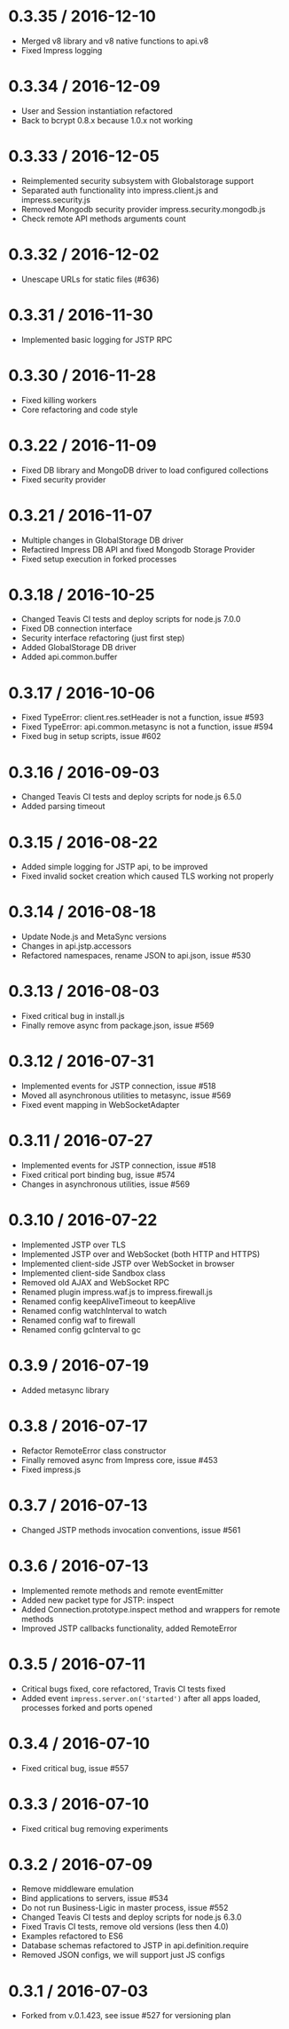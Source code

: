 0.3.35 / 2016-12-10
==================

  * Merged v8 library and v8 native functions to api.v8
  * Fixed Impress logging

0.3.34 / 2016-12-09
==================

* User and Session instantiation refactored
* Back to bcrypt 0.8.x because 1.0.x not working

0.3.33 / 2016-12-05
==================

  * Reimplemented security subsystem with Globalstorage support
  * Separated auth functionality into impress.client.js and impress.security.js 
  * Removed Mongodb security provider impress.security.mongodb.js
  * Check remote API methods arguments count

0.3.32 / 2016-12-02
==================

  * Unescape URLs for static files (#636)

0.3.31 / 2016-11-30
==================

  * Implemented basic logging for JSTP RPC

0.3.30 / 2016-11-28
==================

  * Fixed killing workers
  * Core refactoring and code style

0.3.22 / 2016-11-09
==================

  * Fixed DB library and MongoDB driver to load configured collections
  * Fixed security provider

0.3.21 / 2016-11-07
==================

  * Multiple changes in GlobalStorage DB driver
  * Refactired Impress DB API and fixed Mongodb Storage Provider
  * Fixed setup execution in forked processes

0.3.18 / 2016-10-25
==================

  * Changed Teavis CI tests and deploy scripts for node.js 7.0.0
  * Fixed DB connection interface
  * Security interface refactoring (just first step)
  * Added GlobalStorage DB driver
  * Added api.common.buffer

0.3.17 / 2016-10-06
==================

  * Fixed TypeError: client.res.setHeader is not a function, issue #593
  * Fixed TypeError: api.common.metasync is not a function, issue #594
  * Fixed bug in setup scripts, issue #602

0.3.16 / 2016-09-03
==================

  * Changed Teavis CI tests and deploy scripts for node.js 6.5.0
  * Added parsing timeout

0.3.15 / 2016-08-22
==================

  * Added simple logging for JSTP api, to be improved
  * Fixed invalid socket creation which caused TLS working not properly

0.3.14 / 2016-08-18
==================

  * Update Node.js and MetaSync versions
  * Changes in api.jstp.accessors
  * Refactored namespaces, rename JSON to api.json, issue #530

0.3.13 / 2016-08-03
==================

  * Fixed critical bug in install.js
  * Finally remove async from package.json, issue #569

0.3.12 / 2016-07-31
==================

  * Implemented events for JSTP connection, issue #518
  * Moved all asynchronous utilities to metasync, issue #569
  * Fixed event mapping in WebSocketAdapter

0.3.11 / 2016-07-27
==================

  * Implemented events for JSTP connection, issue #518
  * Fixed critical port binding bug, issue #574
  * Changes in asynchronous utilities, issue #569

0.3.10 / 2016-07-22
==================

  * Implemented JSTP over TLS
  * Implemented JSTP over and WebSocket (both HTTP and HTTPS)
  * Implemented client-side JSTP over WebSocket in browser
  * Implemented client-side Sandbox class
  * Removed old AJAX and WebSocket RPC
  * Renamed plugin impress.waf.js to impress.firewall.js
  * Renamed config keepAliveTimeout to keepAlive
  * Renamed config watchInterval to watch
  * Renamed config waf to firewall
  * Renamed config gcInterval to gc

0.3.9 / 2016-07-19
==================

  * Added metasync library

0.3.8 / 2016-07-17
==================

  * Refactor RemoteError class constructor
  * Finally removed async from Impress core, issue #453
  * Fixed impress.js

0.3.7 / 2016-07-13
==================

  * Changed JSTP methods invocation conventions, issue #561

0.3.6 / 2016-07-13
==================

  * Implemented remote methods and remote eventEmitter
  * Added new packet type for JSTP: inspect
  * Added Connection.prototype.inspect method and wrappers for remote methods
  * Improved JSTP callbacks functionality, added RemoteError

0.3.5 / 2016-07-11
==================

  * Critical bugs fixed, core refactored, Travis CI tests fixed
  * Added event `impress.server.on('started')` after all apps loaded, processes forked and ports opened

0.3.4 / 2016-07-10
==================

  * Fixed critical bug, issue #557

0.3.3 / 2016-07-10
==================

  * Fixed critical bug removing experiments

0.3.2 / 2016-07-09
==================

  * Remove middleware emulation
  * Bind applications to servers, issue #534
  * Do not run Business-Ligic in master process, issue #552
  * Changed Teavis CI tests and deploy scripts for node.js 6.3.0
  * Fixed Travis CI tests, remove old versions (less then 4.0)
  * Examples refactored to ES6
  * Database schemas refactored to JSTP in api.definition.require
  * Removed JSON configs, we will support just JS configs

0.3.1 / 2016-07-03
==================

  * Forked from v.0.1.423, see issue #527 for versioning plan
